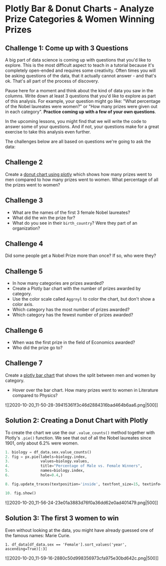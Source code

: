 # Plotly Bar & Donut Charts - Analyze Prize Categories & Women Winning Prizes

## Challenge 1: Come up with 3 Questions

A big part of data science is coming up with questions that you'd like to explore. This is the most difficult aspect to teach in a tutorial because it's completely open-ended and requires some creativity. Often times you will be asking questions of the data, that it actually cannot answer - and that's ok. That's all part of the process of discovery.

Pause here for a moment and think about the kind of data you saw in the columns. Write down at least 3 questions that you'd like to explore as part of this analysis. For example, your question might go like: "What percentage of the Nobel laureates were women?" or "How many prizes were given out in each category". **Practice coming up with a few of your own questions**.

In the upcoming lessons, you might find that we will write the code to answer some of your questions. And if not, your questions make for a great exercise to take this analysis even further.

The challenges below are all based on questions we're going to ask the data:

## Challenge 2

Create a [donut chart using plotly](https://plotly.com/python/pie-charts/) which shows how many prizes went to men compared to how many prizes went to women. What percentage of all the prizes went to women?

## Challenge 3

- What are the names of the first 3 female Nobel laureates?
- What did the win the prize for?
- What do you see in their `birth_country`? Were they part of an organization?

## Challenge 4

Did some people get a Nobel Prize more than once? If so, who were they?

## Challenge 5

- In how many categories are prizes awarded?
- Create a Plotly bar chart with the number of prizes awarded by category.
- Use the color scale called `Aggrnyl` to color the chart, but don't show a color axis.
- Which category has the most number of prizes awarded?
- Which category has the fewest number of prizes awarded?

## Challenge 6

- When was the first prize in the field of Economics awarded?
- Who did the prize go to?

## Challenge 7

Create a [plotly bar chart](https://plotly.com/python/bar-charts/) that shows the split between men and women by category.

- Hover over the bar chart. How many prizes went to women in Literature compared to Physics?

![[2020-10-20_11-50-28-39415361f3c46d2884316bad464b6aa6.png|500]]

## Solution 2: Creating a Donut Chart with Plotly

To create the chart we use the our `.value_counts()` method together with Plotly's `.pie()` function. We see that out of all the Nobel laureates since 1901, only about 6.2% were women.

```python
1. biology = df_data.sex.value_counts()
2. fig = px.pie(labels=biology.index, 
3.              values=biology.values,
4.              title="Percentage of Male vs. Female Winners",
5.              names=biology.index,
6.              hole=0.4,)

8. fig.update_traces(textposition='inside', textfont_size=15, textinfo='percent')

10. fig.show()
```

![[2020-10-20_11-56-24-23e01a3883d76f0a36dd62e0ad401479.png|500]]

## Solution 3: The first 3 women to win

Even without looking at the data, you might have already guessed one of the famous names: Marie Curie.

`1. df_data[df_data.sex == 'Female'].sort_values('year', ascending=True)[:3]`

![[2020-10-20_11-59-16-2880c50d998356973cfa975e30bd642c.png|500]]

